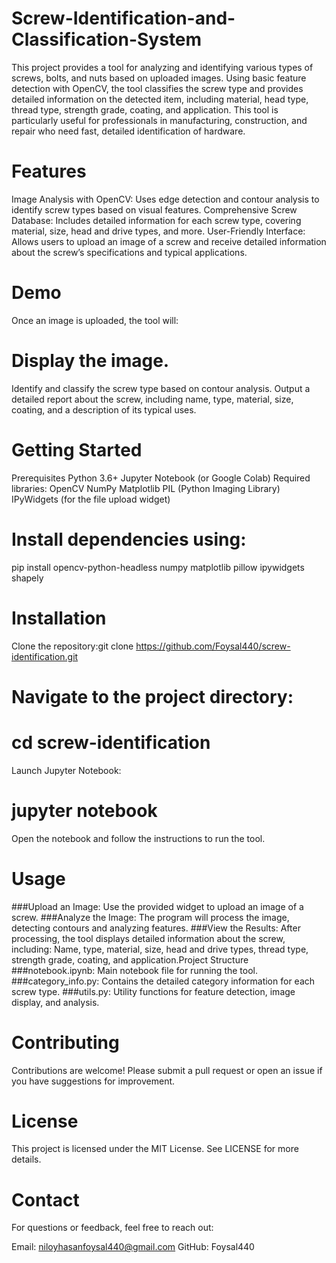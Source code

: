 # Screw-Identification-and-Classification-System
This project provides a tool for analyzing and identifying various types of screws, bolts, and nuts based on uploaded images. Using basic feature detection with OpenCV, the tool classifies the screw type and provides detailed information on the detected item, including material, head type, thread type, strength grade, coating, and application. This tool is particularly useful for professionals in manufacturing, construction, and repair who need fast, detailed identification of hardware.

# Features
Image Analysis with OpenCV: Uses edge detection and contour analysis to identify screw types based on visual features.
Comprehensive Screw Database: Includes detailed information for each screw type, covering material, size, head and drive types, and more.
User-Friendly Interface: Allows users to upload an image of a screw and receive detailed information about the screw’s specifications and typical applications.
# Demo
Once an image is uploaded, the tool will:

# Display the image.
Identify and classify the screw type based on contour analysis.
Output a detailed report about the screw, including name, type, material, size, coating, and a description of its typical uses.
# Getting Started
Prerequisites
Python 3.6+
Jupyter Notebook (or Google Colab)
Required libraries:
OpenCV
NumPy
Matplotlib
PIL (Python Imaging Library)
IPyWidgets (for the file upload widget)
# Install dependencies using:
pip install opencv-python-headless numpy matplotlib pillow ipywidgets shapely
# Installation
Clone the repository:git clone https://github.com/Foysal440/screw-identification.git
# Navigate to the project directory:

# cd screw-identification
Launch Jupyter Notebook:

# jupyter notebook
Open the notebook and follow the instructions to run the tool.
# Usage
###Upload an Image: Use the provided widget to upload an image of a screw.
###Analyze the Image: The program will process the image, detecting contours and analyzing features.
###View the Results: After processing, the tool displays detailed information about the screw, including:
Name, type, material, size, head and drive types, thread type, strength grade, coating, and application.Project Structure
###notebook.ipynb: Main notebook file for running the tool.
###category_info.py: Contains the detailed category information for each screw type.
###utils.py: Utility functions for feature detection, image display, and analysis.
# Contributing
Contributions are welcome! Please submit a pull request or open an issue if you have suggestions for improvement.

# License
This project is licensed under the MIT License. See LICENSE for more details.

# Contact
For questions or feedback, feel free to reach out:

Email: niloyhasanfoysal440@gmail.com
GitHub: Foysal440
